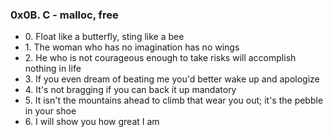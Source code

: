 <h3>0x0B. C - malloc, free</h3>

<ul>
    <li>0. Float like a butterfly, sting like a bee</li>
    <li>1. The woman who has no imagination has no wings</li>
    <li>2. He who is not courageous enough to take risks will accomplish nothing in life</li>
    <li>3. If you even dream of beating me you'd better wake up and apologize</li>
    <li>4. It's not bragging if you can back it up
mandatory
</li>
    <li>5. It isn't the mountains ahead to climb that wear you out; it's the pebble in your shoe</li>
    <li>6. I will show you how great I am</li>
</ul>